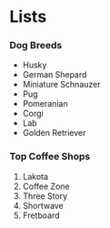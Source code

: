 # Lists

### Dog Breeds
- Husky
- German Shepard
- Miniature Schnauzer
- Pug
- Pomeranian
- Corgi
- Lab
- Golden Retriever

### Top Coffee Shops
1. Lakota
2. Coffee Zone
3. Three Story
4. Shortwave
5. Fretboard 

